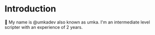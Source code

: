 # **Introduction**
:wave: My name is @umkadev also known as umka.
I'm an intermediate level scripter with an experience of 2 years.
